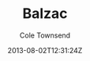 ---
title: "Balzac"
github: https://github.com/coletownsend/balzac-for-jekyll
demo: https://gtat.me/
author: Cole Townsend
ssg:
  - Jekyll
cms:
  - No Cms
date: 2013-08-02T12:31:24Z
github_branch: master
description: "Your favorite AnchorCMS theme, now for Jekyll!"
---